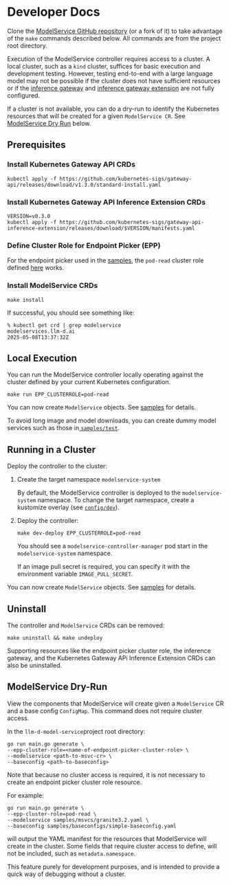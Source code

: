 # Developer Docs

Clone the [ModelService GitHub repository](https://github.com/llm-d/llm-d-model-service) (or a fork of it) to take advantage of the `make` commands described below.  All commands are from the project root directory.

Execution of the ModelService controller requires access to a cluster.
A local cluster, such as a `kind` cluster, suffices for basic execution and development testing.
However, testing end-to-end with a large language model may not be possible if the cluster does not have sufficient resources or if the [inference gateway](https://gateway-api.sigs.k8s.io/) and [inference gateway extension](https://github.com/llm-d/gateway-api-inference-extension) are not fully configured.

If a cluster is not available, you can do a dry-run to identify the Kubernetes resources that will be created for a given `ModelService CR`. See [ModelService Dry Run](#modelservice-dry-run) below.

## Prerequisites

### Install Kubernetes Gateway API CRDs

```
kubectl apply -f https://github.com/kubernetes-sigs/gateway-api/releases/download/v1.3.0/standard-install.yaml
```

### Install Kubernetes Gateway API Inference Extension CRDs

```shell
VERSION=v0.3.0
kubectl apply -f https://github.com/kubernetes-sigs/gateway-api-inference-extension/releases/download/$VERSION/manifests.yaml
```

### Define Cluster Role for Endpoint Picker (EPP)

For the endpoint picker used in the [samples](https://github.com/llm-d/llm-d-model-service/tree/dev/samples), the `pod-read` cluster role defined [here](https://github.com/llm-d/gateway-api-inference-extension/blob/dev/config/manifests/inferencepool-resources.yaml#L84-L112) works.

### Install ModelService CRDs

```shell
make install
```

If successful, you should see something like:

```shell
% kubectl get crd | grep modelservice
modelservices.llm-d.ai                                            2025-05-08T13:37:32Z
```

## Local Execution

You can run the ModelService controller locally operating against the cluster defined by your current Kubernetes configuration.

```shell
make run EPP_CLUSTERROLE=pod-read
```

You can now create `ModelService` objects. See [samples](https://github.com/llm-d/llm-d-model-service/tree/dev/samples) for details.

To avoid long image and model downloads, you can create dummy model services such as those in[ `samples/test`](https://github.com/llm-d/llm-d-model-service/tree/dev/samples/test).

## Running in a Cluster

Deploy the controller to the cluster:

1. Create the target namespace `modelservice-system`

    By default, the ModelService controller is deployed to the `modelservice-system` namespace. To change the target namespace, create a kustomize overlay (see [`config/dev`](https://github.com/llm-d/llm-d-model-service/tree/dev/config/dev)).

2. Deploy the controller:

    ```shell
    make dev-deploy EPP_CLUSTERROLE=pod-read
    ```

    You should see a `modelservice-controller-manager` pod start in the `modelservice-system` namespace.

    If an image pull secret is required, you can specify it with the environment variable `IMAGE_PULL_SECRET`.

You can now create `ModelService` objects. See [samples](https://github.com/llm-d/llm-d-model-service/tree/dev/samples) for details.

## Uninstall

The controller and `ModelService` CRDs can be removed:

```shell
make uninstall && make undeploy 
```

Supporting resources like the endpoint picker cluster role, the inference gateway, and the Kubernetes Gateway APi Inference Extension CRDs can also be uninstalled.

## ModelService Dry-Run
View the components that ModelService will create given a `ModelService` CR and a base config `ConfigMap`. This command does not require cluster access.

In the `llm-d-model-service`project root directory:

```shell
go run main.go generate \
--epp-cluster-role=<name-of-endpoint-picker-cluster-role> \
--modelservice <path-to-msvc-cr> \
--baseconfig <path-to-baseconfig>
```

Note that because no cluster access is required, it is not necessary to create an endpoint picker cluster role resource.

For example:

```shell
go run main.go generate \
--epp-cluster-role=pod-read \
--modelservice samples/msvcs/granite3.2.yaml \
--baseconfig samples/baseconfigs/simple-baseconfig.yaml
```

will output the YAML manifest for the resources that ModelService will create in the cluster. Some fields that require cluster access to define, will not be included, such as `metadata.namespace`.

This feature purely for development purposes, and is intended to provide a quick way of debugging without a cluster. 